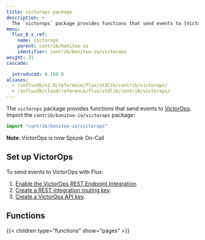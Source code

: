 ```yaml
---
title: victorops package
description: >
  The `victorops` package provides functions that send events to [VictorOps](https://victorops.com/).
menu:
  flux_0_x_ref:
    name: victorops 
    parent: contrib/bonitoo-io
    identifier: contrib/bonitoo-io/victorops
weight: 31
cascade:

  introduced: 0.108.0
aliases:
  - /influxdb/v2.0/reference/flux/stdlib/contrib/victorops/
  - /influxdb/cloud/reference/flux/stdlib/contrib/victorops/
---
```


<!------------------------------------------------------------------------------

IMPORTANT: This page was generated from comments in the Flux source code. Any
edits made directly to this page will be overwritten the next time the
documentation is generated. 

To make updates to this documentation, update the comments above the package
declaration in the Flux source code:

https://github.com/influxdata/flux/blob/master/stdlib/contrib/bonitoo-io/victorops/victorops.flux

Contributing to Flux: https://github.com/influxdata/flux#contributing
Fluxdoc syntax: https://github.com/influxdata/flux/blob/master/docs/fluxdoc.md

------------------------------------------------------------------------------->

The `victorops` package provides functions that send events to [VictorOps](https://victorops.com/).
Import the `contrib/bonitoo-io/victorops` package:

```js
import "contrib/bonitoo-io/victorops"
```

**Note**: VictorOps is now Splunk On-Call


## Set up VictorOps
To send events to VictorOps with Flux:

1. [Enable the VictorOps REST Endpoint Integration](https://help.victorops.com/knowledge-base/rest-endpoint-integration-guide/).
2. [Create a REST integration routing key](https://help.victorops.com/knowledge-base/routing-keys/).
3. [Create a VictorOps API key](https://help.victorops.com/knowledge-base/api/).


## Functions

{{< children type="functions" show="pages" >}}
